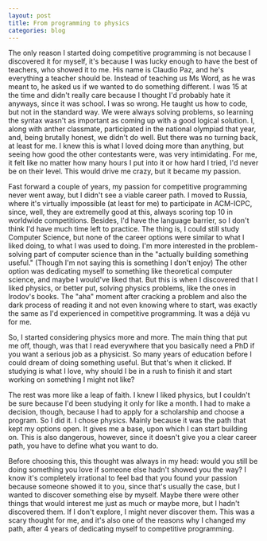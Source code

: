 ```yaml
---
layout: post
title: From programming to physics
categories: blog
---
```

The only reason I started doing competitive programming is not because I discovered it for myself, it's because I was lucky enough to have the best of teachers, who showed it to me. His name is Claudio Paz, and he's everything a teacher should be. Instead of teaching us Ms Word, as he was meant to, he asked us if we wanted to do something different. I was 15 at the time and didn't really care because I thought I'd probably hate it anyways, since it was school. I was so wrong. He taught us how to code, but not in the standard way. We were always solving problems, so learning the syntax wasn't as important as coming up with a good logical solution. I, along with anther classmate, participated in the national olympiad that year, and, being brutally honest, we didn't do well. But there was no turning back, at least for me. I knew this is what I loved doing more than anything, but seeing how good the other contestants were, was very intimidating. For me, it felt like no matter how many hours I put into it or how hard I tried, I'd never be on their level. This would drive  me crazy, but it became my passion.

Fast forward a couple of years, my passion for competitive programming never went away, but I didn't see a viable career path. I moved to Russia, where it's virtually impossible (at least for me) to participate in ACM-ICPC, since, well, they are extremelly good at this, always scoring top 10 in worldwide competitions. Besides, I'd have the language barrier, so I don't think I'd have much time left to practice. 
The thing is, I could still study Computer Science, but none of the career options were similar to what I liked doing, to what I was used to doing. I'm more interested in the problem-solving part of computer science than in the "actually building something useful." (Though I'm not saying this is something I don't enjoy) The other option was dedicating myself to something like theoretical computer science, and maybe I would've liked that. But this is when I discovered that I liked physics, or better put, solving physics problems, like the ones in Irodov's books. The "aha" moment after cracking a problem and also the dark process of reading it and not even knowing where to start, was exactly the same as I'd experienced in competitive programming. It was a déjà vu for me.

So, I started considering physics more and more. The main thing that put me off, though, was that I read everywhere that you basically need a PhD if you want a serious job as a physicist. So many years of education before I could dream of doing something useful. But that's when it clicked. If studying is what I love, why should I be in a rush to finish it and start working on something I might not like?

The rest was more like a leap of faith. I knew I liked physics, but I couldn't be sure because I'd been studying it only for like a month. I had to make a decision, though, because I had to apply for a scholarship and choose a program. So I did it. I chose physics. Mainly because it was the path that kept my options open. It gives me a base, upon which I can start building on. This is also dangerous, however, since it doesn't give you a clear career path, you have to define what you want to do.

Before choosing this, this thought was always in my head: would you still be doing something you love if someone else hadn't showed you the way? I know it's completely irrational to feel bad that you found your passion because someone showed it to you, since that's usually the case, but I wanted to discover something else by myself. Maybe there were other things that would interest me just as much or maybe more, but I hadn't discovered them. If I don't explore, I might never discover them. This was a scary thought for me, and it's also one of the reasons why I changed my path, after 4 years of dedicating myself to competitive programming.
